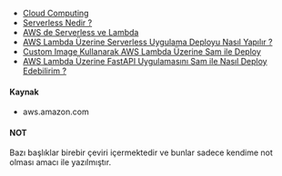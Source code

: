 - [Cloud Computing](cloud-computing.md)
- [Serverless Nedir ?](serverless-nedir.md)
- [AWS de Serverless ve Lambda](aws-de-serverless-ve-lambda.md)
- [AWS Lambda Üzerine Serverless Uygulama Deployu Nasıl Yapılır ?](aws-lambda-uzerine-serverless-uygulama-deployu-nasil-yapilir-.md)
- [Custom Image Kullanarak AWS Lambda Üzerine Sam ile Deploy](custom-image-kullanarak-aws-lambda-uzerine-sam-ile-deploy.md)
- [AWS Lambda Üzerine FastAPI Uygulamasını Sam ile Nasıl Deploy Edebilirim ?](aws-lambda-uzerine-fastapi-uygulamasini-sam-ile-nasil-deploy-edebilirim.md)

#### Kaynak

- aws.amazon.com

#### NOT

Bazı başlıklar birebir çeviri içermektedir ve bunlar sadece kendime not olması amacı ile
yazılmıştır.
